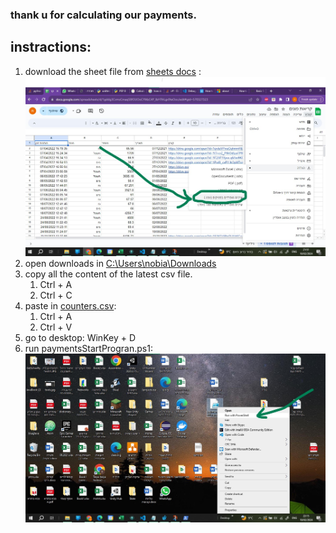 ### thank u for calculating our payments. 

## instractions:
1. download the sheet file from [sheets docs](https://docs.google.com/spreadsheets/d/1gddg3CvmsCmaqS8fOUOoCYMzC4P_lbHTfrLgx9teOoc/edit#gid=570327323) : ![](https://github.com/Noam-Bialik/payments-helper/blob/master/images/downloadCsv.jpg)
1. open downloads in [C:\Users\nobia\Downloads](C:\Users\nobia\Downloads) 
1. copy all the content of the latest csv file.
    1. Ctrl + A
    1. Ctrl + C
1. paste in [counters.csv](counters.csv):
    1. Ctrl + A
    1. Ctrl + V
1. go to desktop: WinKey + D
1. run paymentsStartProgran.ps1: 
![paymentsStartProgran.ps1](https://github.com/Noam-Bialik/payments-helper/blob/master/images/runPowerShell.jpg)
